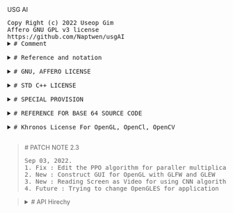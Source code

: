 <!DOCTYPE HTML>
<HTML>

<HEAD>
   USG AI
</HEAD>

<BODY>
   <PRE>
Copy Right (c) 2022 Useop Gim
Affero GNU GPL v3 license 
https://github.com/Naptwen/usgAI
<details>
<summary># Comment</summary>
   I coded this program for creating an A. I with freedom under positive purpose
   for the world. So hope it is useful for mathematicians, programmers, scientists,
   and whoever is interested.
</details>
<details>
<summary># Reference and notation</summary>
   1. The origin of this software must not be misrepresented; you must not
   claim that you wrote the original software. If you use this software
   in a product, an acknowledgment in the product documentation would be
   appreciated but is not required.
   2. Altered source versions must be plainly marked as such,
   and must not be misrepresented as being the original software.
   3. This notice may not be removed or altered from any source distribution.
</details>
<details>
<summary># GNU, AFFERO LICENSE</summary>
   This file is part of the usg_AI Library
   you can redistribute it and/or modify it under the terms of the GNU Affero.
   Affero General Public License V3 as published by the Free Software
   Foundation. http://www.gnu.org/licenses/ But, WITHOUT ANY WARRANTY without
   even the implied warranty of MERCHANTABILITY or FITNESS FOR A PARTICULAR
   PURPOSE. See the GNU General Public License and Affero license for more details
</details>
<details>
<summary># STD C++ LICENSE</summary>
   The core part of standard c++ library is base on the using LLVM clang library
</details>
<details>
<summary># SPECIAL PROVISION</summary>
   To prevent and make users take responsibility, for the uncontrollable and
   unpredictable dangers in the future, a special provision for using this program
   for responsibility. This library is restricted about any purpose that breaks the
   Laws of Robotic including intentness, negligence, and recklessness also
   restricted and users take responsibility.
</details>
<details>
<summary># REFERENCE FOR BASE 64 SOURCE CODE</summary>

   base64.cpp and base64.h
   
   base64 encoding and decoding with C++.
   More information at
     https://renenyffenegger.ch/notes/development/Base64/Encoding-and-decoding-base-64-with-cpp

   Version: 2.rc.08 (release candidate)

   Copyright (C) 2004-2017, 2020, 2021 René Nyffenegger

   This source code is provided 'as-is', without any express or implied
   warranty. In no event will the author be held liable for any damages
   arising from the use of this software.

   Permission is granted to anyone to use this software for any purpose,
   including commercial applications, and to alter it and redistribute it
   freely, subject to the following restrictions:

   1. The origin of this source code must not be misrepresented; you must not
      claim that you wrote the original source code. If you use this source code
      in a product, an acknowledgment in the product documentation would be
      appreciated but is not required.

   2. Altered source versions must be plainly marked as such, and must not be
      misrepresented as being the original source code.

   3. This notice may not be removed or altered from any source distribution.

   René Nyffenegger rene.nyffenegger@adp-gmbh.ch
</details>
<details>
<summary># Khronos License For OpenGL, OpenCl, OpenCV</summary>
   The core part of OpenCL, OpenGL, OpenCV are following Khronos license
   https://www.khronos.org/legal/Khronos_Apache_2.0_CLA
</details>
</PRE>
</BODY>
<BLOCKQUOTE>
<summary># PATCH NOTE 2.3</summary>
<PRE>
Sep 03, 2022.
1. Fix : Edit the PPO algorithm for paraller multiplication
2. New : Construct GUI for OpenGL with GLFW and GLEW
3. New : Reading Screen as Video for using CNN algorithm
4. Future : Trying to change OpenGLES for application
</PRE>
</BLOCKQUOTE>
<BLOCKQUOTE>
<details>Tree
<BLOCKQUOTE>
The hovered text explains what is the function of header file and some header file is directly linked to the original code source website
</BLOCKQUOTE>
   <summary># API Hirechy</summary>
   <ul class="menu">
      <li>
         <a href="#"><button title="This is the main program">main.cpp</button></a>
         <ul class="submenu">
            <li><a href="#"><button title="This is for connection GUI">usg_Khronos.hpp</button></a></li>
            <ul class="submenu">
               <li><a href="#"><button title="This is for graphic and UI object">usg_OpenGL.hpp</button></button></a></li>
               <ul class="submenu">
                  <li><a href="#"><button title="This is for image and video">usg_OpenCV.hpp</button></a></li>
                  <ul class="submenu">
                     <li><a href="#"><button title="This is for fragment shader for 3d object">shader.frag</button></li>
                     <li><a href="#"><button title="This is for vertices shader for 3d object">shader.vert</button></li>
                     <li><a href="https://www.glfw.org/"><button title="This is for easy making OpenGL window">glfw3.h</button></li>
                     <li><a href="http://glew.sourceforge.net/"><button title="This is for easy making VAO for OpenGL">glew.h</button></li>
                     <li><a href="https://opencv.org/"><button title="This is for loading image">imgcode.h</button></li>
                     <li><a href="https://opencv.org/"><button title="This is for loading video">video.h</button></li>
                  </ul>
               </ul>
            </ul>
            <li><a href="#"><button title="This is for console user interface">usg_CLI.hpp</button></a></li>
            <ul class="submenu">
               <li><a href="#"><button title="This is for console interface for AI">usg_CLI_RL.hpp</button></a></li>
               <ul class="submenu">
                  <li><a href="#"><button title="This is for running AI program">usg_RL_AI.hpp</button></a></li>
                  <ul class="submenu">
                     <li><a href="#"><button title="This is for multi threading agents">usg_RL_hivemind.hpp</button></a></li>
                     <ul class="submenu">
                        <li><a href="#"><button title="This is for setting rule and enviroment">usg_RL_rule_book.hpp</button></a></li>
                        <ul class="submenu">
                           <li><a href="#"><button title="This is for RL model algorithm">usg_RL_model.hpp</button></a></li>
                           <ul class="submenu">
                              <li><a href="#"><button title="This is for Neurla network algorithm">usg_Neural.hpp</button></a></li>
                              <ul class="submenu">
                                 <li><a href="#"><button title="This is for Neurla network functions">usg_Neural_function.hpp</button></a></li>
                                 <ul class="submenu">
                                    <li><a href="#"><button title="This is for CNN network algorithm">usg_CNN.hpp</button></a></li>
                                    <ul class="submenu">
                                       <li><a href="#"><button title="This is for CNN network functions">usg_CNN_function.hpp</button></a></li>
                                       <ul class="submenu">
                                          <li><a href="#"><button title="This is for some convenient functinos">usg_etc_algorithm.hpp</button></a></li>
                                          <ul class="submenu">
                                             <li><a href="https://renenyffenegger.ch/notes/development/Base64/Encoding-and-decoding-base-64-with-cpp"><button title="This is to reduce file size and communicate through network ">base_64.h</button></a></li>
                                             <li><a href="#"><button title="This is for intersection between GPGPU and CPU">usg_vmatrix_Merge.hpp</button></a></li>
                                             <ul class="submenu">
                                                <li><a href="#"><button title="This is for matrix calculation algorithm base on standard vector container">usg_vmatrix.hpp</button></a></li>
                                                <li><a href="#"><button title="This is for OpenCL gpgpu kernel interchange algorithm">usg_OpenCL.hpp</button></a></li>
                                                <ul class="submenu">
                                                   <li><a href="#"><button title="This is for OpenCL">CL.h</button></a></li></ul>
                                          </ul>
                                       </ul>
                                    </ul>
                                 </ul>
                              </ul>
                           </ul>
                        </ul>
                     </ul>
                  </ul>
               </ul>
            </ul>
         </ul>
      </ul>
   </ul>
</details>
</BLOCKQUOTE>
</HTML>
